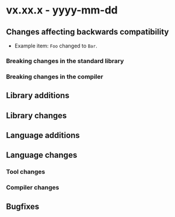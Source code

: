 # vx.xx.x - yyyy-mm-dd


## Changes affecting backwards compatibility

- Example item: `Foo` changed to `Bar`.


### Breaking changes in the standard library


### Breaking changes in the compiler


## Library additions


## Library changes


## Language additions


## Language changes


### Tool changes


### Compiler changes


## Bugfixes
